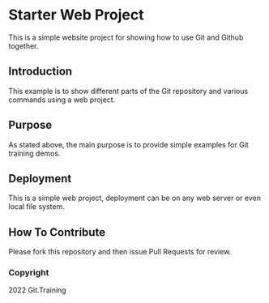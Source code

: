# Starter Web Project

This is a simple website project for
showing how to use Git and Github together.

## Introduction

This example is to show different parts of the Git repository and various commands
using a web project.
## Purpose

As stated above, the main purpose is to provide simple examples for Git
training demos.

## Deployment

This is a simple web project, deployment can be on any web server or even local
file system.

## How To Contribute

Please fork this repository and then issue Pull Requests for review.

### Copyright

2022 Git.Training